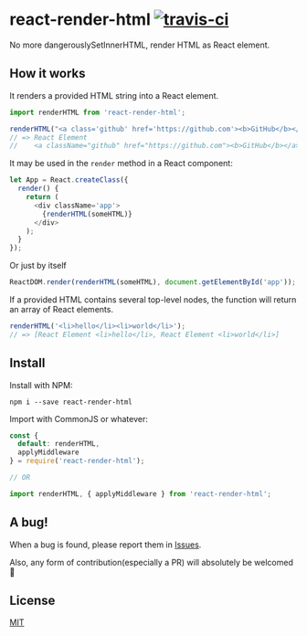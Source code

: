 # react-render-html [![travis-ci](https://travis-ci.org/noraesae/react-render-html.svg)](https://travis-ci.org/noraesae/react-render-html)

No more dangerouslySetInnerHTML, render HTML as React element.

## How it works

It renders a provided HTML string into a React element.

```js
import renderHTML from 'react-render-html';

renderHTML("<a class='github' href='https://github.com'><b>GitHub</b></a>")
// => React Element
//    <a className="github" href="https://github.com"><b>GitHub</b></a>
```

It may be used in the `render` method in a React component:

```js
let App = React.createClass({
  render() {
    return (
      <div className='app'>
        {renderHTML(someHTML)}
      </div>
    );
  }
});
```

Or just by itself
```js
ReactDOM.render(renderHTML(someHTML), document.getElementById('app'));
```

If a provided HTML contains several top-level nodes, the function will return
an array of React elements.

```js
renderHTML('<li>hello</li><li>world</li>');
// => [React Element <li>hello</li>, React Element <li>world</li>]
```

## Install

Install with NPM:

```
npm i --save react-render-html
```

Import with CommonJS or whatever:

```js
const {
  default: renderHTML,
  applyMiddleware
} = require('react-render-html');

// OR

import renderHTML, { applyMiddleware } from 'react-render-html';
```

## A bug!

When a bug is found, please report them in [Issues](https://github.com/noraesae/react-render-html/issues).

Also, any form of contribution(especially a PR) will absolutely be welcomed :beers:

## License

[MIT](LICENSE)
